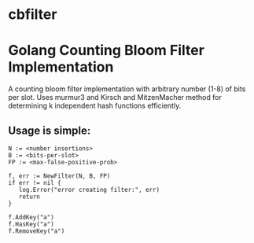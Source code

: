 cbfilter
========

# Golang Counting Bloom Filter Implementation

A counting bloom filter implementation with arbitrary number (1-8) of
bits per slot. Uses murmur3 and Kirsch and MitzenMacher method for
determining k independent hash functions efficiently.

## Usage is simple:

```
N := <number insertions>
B := <bits-per-slot>
FP := <max-false-positive-prob>

f, err := NewFilter(N, B, FP)
if err != nil {
   log.Error("error creating filter:", err)
   return
}

f.AddKey("a")
f.HasKey("a")
f.RemoveKey("a")
```